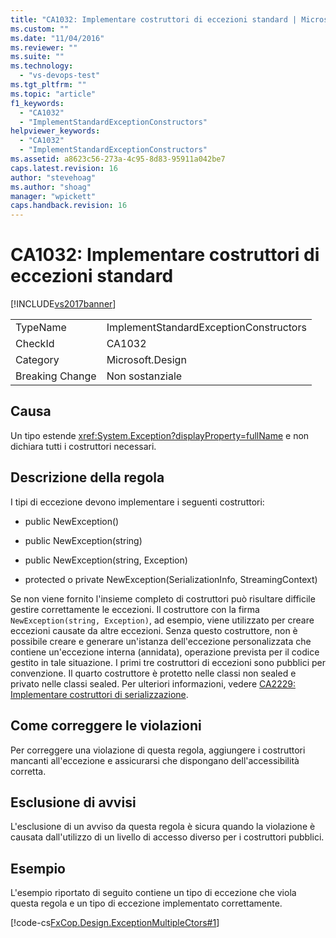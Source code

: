 ```yaml
---
title: "CA1032: Implementare costruttori di eccezioni standard | Microsoft Docs"
ms.custom: ""
ms.date: "11/04/2016"
ms.reviewer: ""
ms.suite: ""
ms.technology: 
  - "vs-devops-test"
ms.tgt_pltfrm: ""
ms.topic: "article"
f1_keywords: 
  - "CA1032"
  - "ImplementStandardExceptionConstructors"
helpviewer_keywords: 
  - "CA1032"
  - "ImplementStandardExceptionConstructors"
ms.assetid: a8623c56-273a-4c95-8d83-95911a042be7
caps.latest.revision: 16
author: "stevehoag"
ms.author: "shoag"
manager: "wpickett"
caps.handback.revision: 16
---
```

# CA1032: Implementare costruttori di eccezioni standard
[!INCLUDE[vs2017banner](../code-quality/includes/vs2017banner.md)]

|||  
|-|-|  
|TypeName|ImplementStandardExceptionConstructors|  
|CheckId|CA1032|  
|Category|Microsoft.Design|  
|Breaking Change|Non sostanziale|  
  
## Causa  
 Un tipo estende <xref:System.Exception?displayProperty=fullName> e non dichiara tutti i costruttori necessari.  
  
## Descrizione della regola  
 I tipi di eccezione devono implementare i seguenti costruttori:  
  
-   public NewException\(\)  
  
-   public NewException\(string\)  
  
-   public NewException\(string, Exception\)  
  
-   protected o private NewException\(SerializationInfo, StreamingContext\)  
  
 Se non viene fornito l'insieme completo di costruttori può risultare difficile gestire correttamente le eccezioni.  Il costruttore con la firma `NewException(string, Exception)`, ad esempio, viene utilizzato per creare eccezioni causate da altre eccezioni.  Senza questo costruttore, non è possibile creare e generare un'istanza dell'eccezione personalizzata che contiene un'eccezione interna \(annidata\), operazione prevista per il codice gestito in tale situazione.  I primi tre costruttori di eccezioni sono pubblici per convenzione.  Il quarto costruttore è protetto nelle classi non sealed e privato nelle classi sealed.  Per ulteriori informazioni, vedere [CA2229: Implementare costruttori di serializzazione](../code-quality/ca2229-implement-serialization-constructors.md).  
  
## Come correggere le violazioni  
 Per correggere una violazione di questa regola, aggiungere i costruttori mancanti all'eccezione e assicurarsi che dispongano dell'accessibilità corretta.  
  
## Esclusione di avvisi  
 L'esclusione di un avviso da questa regola è sicura quando la violazione è causata dall'utilizzo di un livello di accesso diverso per i costruttori pubblici.  
  
## Esempio  
 L'esempio riportato di seguito contiene un tipo di eccezione che viola questa regola e un tipo di eccezione implementato correttamente.  
  
 [!code-cs[FxCop.Design.ExceptionMultipleCtors#1](../code-quality/codesnippet/CSharp/ca1032-implement-standard-exception-constructors_1.cs)]